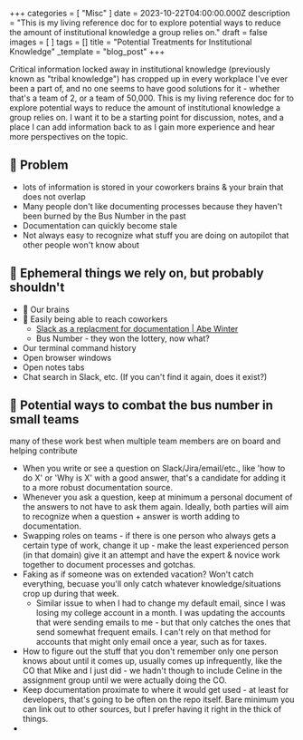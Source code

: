 +++
categories = [ "Misc" ]
date = 2023-10-22T04:00:00.000Z
description = "This is my living reference doc for to explore potential ways to reduce the amount of institutional knowledge a group relies on."
draft = false
images = [ ]
tags = []
title = "Potential Treatments for Institutional Knowledge"
_template = "blog_post"
+++

Critical information locked away in institutional knowledge (previously known as "tribal knowledge") has cropped up in every workplace I've ever been a part of, and no one seems to have good solutions for it - whether that's a team of 2, or a team of 50,000. This is my living reference doc for to explore potential ways to reduce the amount of institutional knowledge a group relies on. I want it to be a starting point for discussion, notes, and a place I can add information back to as I gain more experience and hear more perspectives on the topic.

## 📛 Problem

- lots of information is stored in your coworkers brains & your brain that does not overlap
- Many people don't like documenting processes because they haven't been burned by the Bus Number in the past
- Documentation can quickly become stale
- Not always easy to recognize what stuff you are doing on autopilot that other people won't know about

## 👻 Ephemeral things we rely on, but probably shouldn't

- 🧠 Our brains
- 👯 Easily being able to reach coworkers
    - [Slack as a replacment for documentation | Abe Winter](https://abe-winter.github.io/plea's/help/2018/02/11/slack.html#it-replaces-documentation)
    - Bus Number - they won the lottery, now what?
- Our terminal command history
- Open browser windows
- Open notes tabs
- Chat search in Slack, etc. (If you can't find it again, does it exist?)

## 🚌 Potential ways to combat the bus number in small teams

many of these work best when multiple team members are on board and helping contribute

- When you write or see a question on Slack/Jira/email/etc., like 'how to do X' or 'Why is X' with a good answer, that's a candidate for adding it to a more robust documentation source.
- Whenever you ask a question, keep at minimum a personal document of the answers to not have to ask them again. Ideally, both parties will aim to recognize when a question + answer is worth adding to documentation.
- Swapping roles on teams - if there is one person who always gets a certain type of work, change it up - make the least experienced person (in that domain) give it an attempt and have the expert & novice work together to document processes and gotchas.
- Faking as if someone was on extended vacation? Won't catch everything, becuase you'll only catch whatever knowledge/situations crop up during that week.
    - Similar issue to when I had to change my default email, since I was losing my college account in a month. I was updating the accounts that were sending emails to me - but that only catches the ones that send somewhat frequent emails. I can't rely on that method for accounts that might only email once a year, such as for taxes.
- How to figure out the stuff that you don't remember only one person knows about until it comes up, usually comes up infrequently, like the CO that Mike and I just did - we hadn't though to include Celine in the assignment group until we were actually doing the CO.
- Keep documentation proximate to where it would get used - at least for developers, that's going to be often on the repo itself. Bare minimum you can link out to other sources, but I prefer having it right in the thick of things.
-
